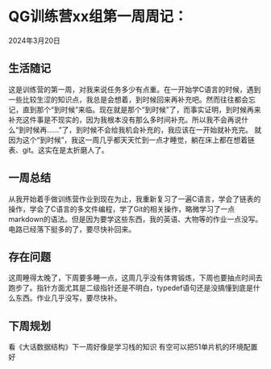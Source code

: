 # QG训练营xx组第一周周记：
2024年3月20日

## 生活随记
这是训练营的第一周，对我来说任务多少有点重。在一开始学C语言的时候，遇到一些比较生涩的知识点，我总是会想着，到时候回来再补充吧。然而往往都会忘记，直到那个“到时候”来临。现在就是那个“到时候”了，而事实证明，到时候再来补充这件事是不现实的，因为我根本没有那么多时间补充。所以我不会再说什么“到时候再……”了，到时候不会给我机会补充的，我应该在一开始就补充完。
就因为这个“到时候”，我这一周几乎都天天忙到一点才睡觉，躺在床上都在想着链表、git。这实在是太折磨人了。


## 一周总结
从我开始着手做训练营作业到现在为止，我重新复习了一遍C语言，学会了链表的操作，学会了C语言的多文件编程，学了Git的相关操作，略微学习了一点markdown的语法。但是因为要学这些东西，我的英语、大物等的作业一点没写。电路已经落下挺多的了，要尽快补回来。


## 存在问题
这周睡得太晚了，下周要多睡一点，这周几乎没有体育锻炼，下周也要抽点时间去跑步了。指针方面尤其是二级指针还是不明白，typedef语句还是没搞懂到底是什么东西。作业几乎没写，要尽快补。


## 下周规划
看《大话数据结构》下一周好像是学习栈的知识
有空可以把51单片机的环境配置好


